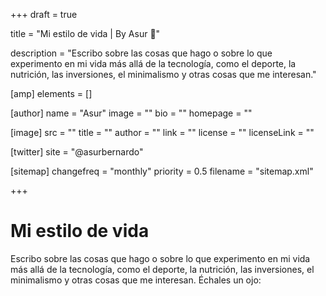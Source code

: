 +++
draft = true

title = "Mi estilo de vida | By Asur 🧐"

description = "Escribo sobre las cosas que hago o sobre lo que experimento en mi vida más allá de la tecnología, como el deporte, la nutrición, las inversiones, el minimalismo y otras cosas que me interesan."

[amp]
    elements = []

[author]
    name = "Asur"
    image = ""
    bio = ""
    homepage = ""

[image]
    src = ""
    title = ""
    author = ""
    link = ""
    license = ""
    licenseLink = ""

[twitter]
    site = "@asurbernardo"

[sitemap]
  changefreq = "monthly"
  priority = 0.5
  filename = "sitemap.xml"

+++

# Mi estilo de vida

Escribo sobre las cosas que hago o sobre lo que experimento en mi vida más allá de la tecnología, como el deporte, la nutrición, las inversiones, el minimalismo y otras cosas que me interesan. Échales un ojo: